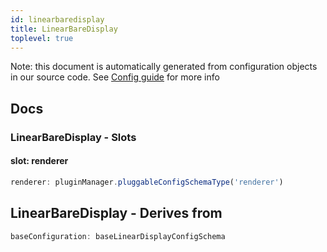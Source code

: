 ```yaml
---
id: linearbaredisplay
title: LinearBareDisplay
toplevel: true
---
```


Note: this document is automatically generated from configuration objects in
our source code. See [Config guide](/docs/config_guide) for more info

## Docs

### LinearBareDisplay - Slots

#### slot: renderer

```js
renderer: pluginManager.pluggableConfigSchemaType('renderer')
```

## LinearBareDisplay - Derives from

```js
baseConfiguration: baseLinearDisplayConfigSchema
```
